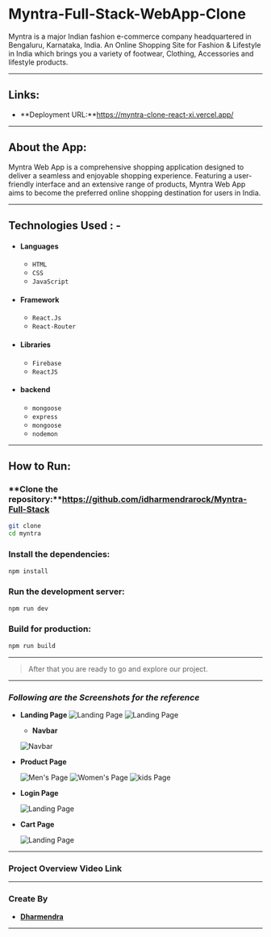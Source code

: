 # Myntra-Full-Stack-WebApp-Clone

Myntra is a major Indian fashion e-commerce company headquartered in Bengaluru, Karnataka, India. An Online Shopping Site for Fashion &amp; Lifestyle in India which brings you a variety of footwear, Clothing, Accessories and lifestyle products.

---
## Links:

- **Deployment URL:**https://myntra-clone-react-xi.vercel.app/
---

## About the App:

Myntra Web App is a comprehensive shopping application designed to deliver a seamless and enjoyable shopping experience. Featuring a user-friendly interface and an extensive range of products, Myntra Web App aims to become the preferred online shopping destination for users in India.

---
## Technologies Used : -

-  #### Languages
   -  `HTML`
   -  `CSS`
   -  `JavaScript`
-  #### Framework
   -  `React.Js`
   -  `React-Router`
-  #### Libraries
   -  `Firebase`
   -  `ReactJS`                    
-  #### backend
   -  `mongoose`  
   -  `express`
   -  `mongoose`
   -  `nodemon`

---
## How to Run:

### **Clone the repository:**https://github.com/idharmendrarock/Myntra-Full-Stack

```bash
git clone 
cd myntra
```

### **Install the dependencies:**

```bash
npm install
```

### **Run the development server:**

```bash
npm run dev
```

### **Build for production:**

```bash
npm run build
```

---



> After that you are ready to go and explore our project.

---


### _Following are the Screenshots for the reference_

-  **Landing Page**
   ![Landing Page](https://miro.medium.com/max/3790/1*D94Jv9nZ0GsljjLpbu2WRA.png)
   ![Landing Page](https://miro.medium.com/max/3826/1*4afDPSIM3K6g4oIIXxrrWg.png)

   -  **Navbar**

   ![Navbar](https://miro.medium.com/max/3786/1*xoFoBAuz5uoN8un719sHoQ.png)

-  **Product Page**

   ![Men's Page](https://miro.medium.com/max/3810/1*GKz0e85T0uRxUFGo5z6YdA.png)
   ![Women's Page](https://miro.medium.com/max/3824/1*etlZkAnze2HoxZgSPFQVQQ.png)
   ![kids Page](https://miro.medium.com/max/3818/1*jF96FxJ9Yuq3BirBuIgwsA.png)

-  **Login Page**

   ![Landing Page](https://miro.medium.com/max/3826/1*_qfCJJmtvyx_Rkc2j2PW6w.png)

-  **Cart Page**

   ![Landing Page](https://miro.medium.com/max/3824/1*niNzUoyrIn9ZVnNckonzDA.png)

---




### Project Overview Video Link


---




### Create By

-  **[Dharmendra](https://github.com/idharmendrarock)**

---
